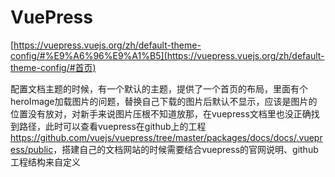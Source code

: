 # VuePress

[https://vuepress.vuejs.org/zh/default-theme-config/#%E9%A6%96%E9%A1%B5](https://vuepress.vuejs.org/zh/default-theme-config/#首页)

配置文档主题的时候，有一个默认的主题，提供了一个首页的布局，里面有个heroImage加载图片的问题，替换自己下载的图片后默认不显示，应该是图片的位置没有放对，对新手来说图片压根不知道放那，在vuepress文档里也没正确找到路径，此时可以查看vuepress在github上的工程<https://github.com/vuejs/vuepress/tree/master/packages/docs/docs/.vuepress/public>，搭建自己的文档网站的时候需要结合vuepress的官网说明、github工程结构来自定义
